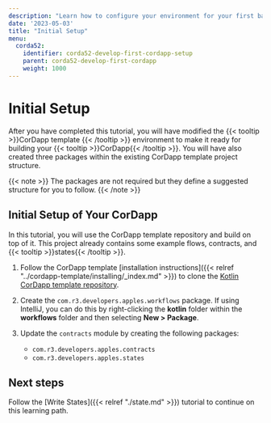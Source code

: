 ```yaml
---
description: "Learn how to configure your environment for your first basic Corda 5 CorDapp."
date: '2023-05-03'
title: "Initial Setup"
menu:
  corda52:
    identifier: corda52-develop-first-cordapp-setup
    parent: corda52-develop-first-cordapp
    weight: 1000
---
```


# Initial Setup

After you have completed this tutorial, you will have modified the {{< tooltip >}}CorDapp template {{< /tooltip >}} environment to make it ready for building your {{< tooltip >}}CorDapp{{< /tooltip >}}.
You will have also created three packages within the existing CorDapp template project structure.

{{< note >}}
The packages are not required but they define a suggested structure for you to follow.
{{< /note >}}

## Initial Setup of Your CorDapp

In this tutorial, you will use the CorDapp template repository and build on top of it.
This project already contains some example flows, contracts, and {{< tooltip >}}states{{< /tooltip >}}.

1. Follow the CorDapp template [installation instructions]({{< relref "../cordapp-template/installing/_index.md" >}}) to clone the [Kotlin CorDapp template repository](https://github.com/corda/cordapp-template-kotlin).

2. Create the `com.r3.developers.apples.workflows` package. If using IntelliJ, you can do this by right-clicking
the **kotlin** folder within the **workflows** folder and then selecting **New > Package**.

3. Update the `contracts` module by creating the following packages:

   * `com.r3.developers.apples.contracts`
   * `com.r3.developers.apples.states`

## Next steps

Follow the [Write States]({{< relref "./state.md" >}}) tutorial to continue on this learning path.
